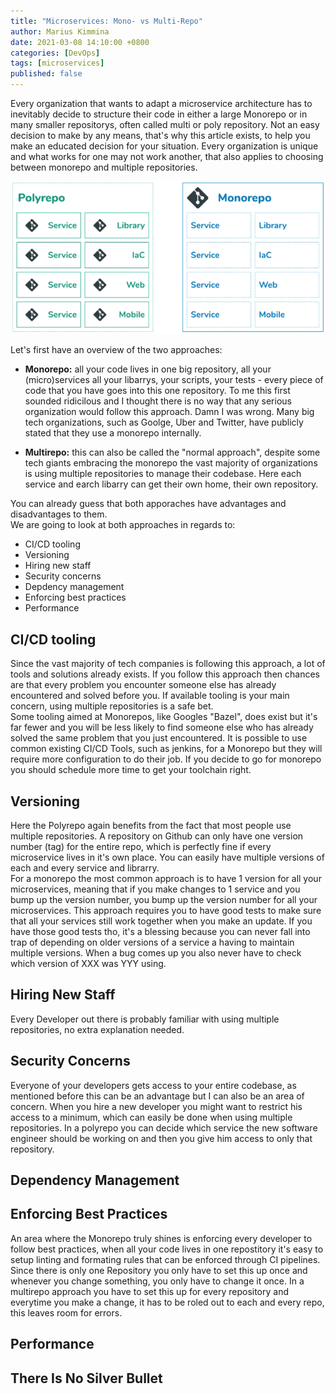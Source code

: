 ```yaml
---
title: "Microservices: Mono- vs Multi-Repo"
author: Marius Kimmina
date: 2021-03-08 14:10:00 +0800
categories: [DevOps]
tags: [microservices]
published: false
---
```


Every organization that wants to adapt a microservice architecture has to inevitably decide to structure their code in either a large Monorepo or in many smaller repositorys, often called multi or poly repository. Not an easy decision to make by any means, that's why this article exists, to help you make an educated decision for your situation. Every organization is unique and what works for one may not work another, that also applies to choosing between monorepo and multiple repositories. 

![image](/assets/images/microservices/MonoVsPolyRepo.png "Mono vs Poly Repo")

Let's first have an overview of the two approaches:

* **Monorepo:** all your code lives in one big repository, all your (micro)services all your libarrys, your scripts, your tests - every piece of code that you have goes into this one repository. To me this first sounded ridicilous and I thought there is no way that any serious organization would follow this approach. Damn I was wrong. Many big tech organizations, such as Goolge, Uber and Twitter, have publicly stated that they use a monorepo internally. 

* **Multirepo:** this can also be called the "normal approach", despite some tech giants embracing the monorepo the vast majority of organizations is using multiple repositories to manage their codebase. Here each service and earch libarry can get their own home, their own repository.

You can already guess that both apporaches have advantages and disadvantages to them.  
We are going to look at both approaches in regards to:

* CI/CD tooling
* Versioning
* Hiring new staff
* Security concerns
* Depdency management
* Enforcing best practices
* Performance

## CI/CD tooling

Since the vast majority of tech companies is following this approach, a lot of tools and solutions already exists. If you follow this approach then chances are that every problem you encounter someone else has already encountered and solved before you. If available tooling is your main concern, using multiple repositories is a safe bet.  
Some tooling aimed at Monorepos, like Googles "Bazel", does exist but it's far fewer and you will be less likely to find someone else who has already solved the same problem that you just encountered. It is possible to use common existing CI/CD Tools, such as jenkins, for a Monorepo but they will require more configuration to do their job. If you decide to go for monorepo you should schedule more time to get your toolchain right. 

## Versioning
Here the Polyrepo again benefits from the fact that most people use multiple repositories. A repository on Github can only have one version number (tag) for the entire repo, which is perfectly fine if every microservice lives in it's own place. You can easily have multiple versions of each and every service and librarry.  
For a monorepo the most common approach is to have 1 version for all your microservices, meaning that if you make changes to 1 service and you bump up the version number, you bump up the version number for all your microservices. This approach requires you to have good tests to make sure that all your services still work together when you make an update. If you have those good tests tho, it's a blessing because you can never fall into trap of depending on older versions of a service a having to maintain multiple versions. When a bug comes up you also never have to check which version of XXX was YYY using. 

## Hiring New Staff

Every Developer out there is probably familiar with using multiple repositories, no extra explanation needed. 

## Security Concerns
Everyone of your developers gets access to your entire codebase, as mentioned before this can be an advantage but I can also be an area of concern. When you hire a new developer you might want to restrict his access to a minimum, which can easily be done when using multiple repositories. In a polyrepo you can decide which service the new software engineer should be working on and then you give him access to only that repository. 


## Dependency Management


## Enforcing Best Practices
An area where the Monorepo truly shines is enforcing every developer to follow best practices, when all your code lives in one repostitory it's easy to setup linting and formating rules that can be enforced through CI pipelines. Since there is only one Repository you only have to set this up once and whenever you change something, you only have to change it once. In a multirepo approach you have to set this up for every repository and everytime you make a change, it has to be roled out to each and every repo, this leaves room for errors.

## Performance


## There Is No Silver Bullet